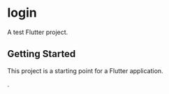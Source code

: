 # login

A test Flutter project.

## Getting Started

This project is a starting point for a Flutter application.



.
